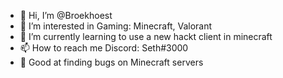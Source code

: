 - 👋 Hi, I’m @Broekhoest
- 👀 I’m interested in Gaming: Minecraft, Valorant
- 🌱 I’m currently learning to use a new hackt client in minecraft
- 📫 How to reach me Discord: Seth#3000
- 🐛 Good at finding bugs on Minecraft servers

<!---
Broekhoest/Broekhoest is a ✨ special ✨ repository because its `README.md` (this file) appears on your GitHub profile.
You can click the Preview link to take a look at your changes.
--->

